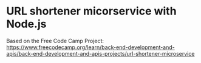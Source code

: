 # URL shortener micorservice with Node.js

Based on the Free Code Camp Project: https://www.freecodecamp.org/learn/back-end-development-and-apis/back-end-development-and-apis-projects/url-shortener-microservice